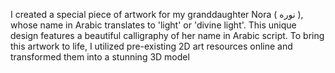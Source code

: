 I created a special piece of artwork for my granddaughter Nora  ( نوره ), 
whose name in Arabic translates to 'light' or 'divine light'. This unique 
design features a beautiful calligraphy of her name in Arabic script. To 
bring this artwork to life, I utilized pre-existing 2D art resources online 
and transformed them into a stunning 3D model 